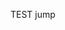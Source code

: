 
<!-- <script language="javascript">location.replace("okex://metaX/nft/creation") </script>  -->
<!-- <meta http-equiv="refresh" content="10;url=okex://metaX/nft/creation"> -->
<script language="javascript">window.location.href=’okex://metaX/dapp/details?dappUrl=https://opensea.io‘</script>
TEST jump
